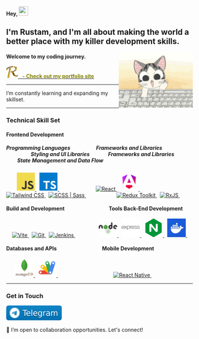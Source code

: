 #### Hey, <img src="https://user-images.githubusercontent.com/18350557/176309783-0785949b-9127-417c-8b55-ab5a4333674e.gif" width="25" height="25"/>

## I'm Rustam, and I'm all about making the world a better place with my killer development skills.

<img align="right" src="assets/citty.gif" width="200" alt="tapping on the keyboard"/>

#### Welcome to my coding journey.
<a href="https://pyctam-ac.github.io/sultangaliev-web/" target="_blank" rel="noreferrer">
  <img src="./assets/R-letter-new.png" width="32" height="32" /> &nbsp; 
  <strong style="color: olive"> - Check out my portfolio site</strong>
</a> 

---

I’m constantly learning and expanding my skillset.

---

### Technical Skill Set

#### Frontend Development 

##### Programming Languages &nbsp;&nbsp;&nbsp;&nbsp;&nbsp;&nbsp;&nbsp;&nbsp;&nbsp;&nbsp;&nbsp;&nbsp;&nbsp;&nbsp;&nbsp;&nbsp;&nbsp;&nbsp;&nbsp;&nbsp;Frameworks and Libraries &nbsp;&nbsp;&nbsp;&nbsp;&nbsp;&nbsp;&nbsp;&nbsp;&nbsp;&nbsp;&nbsp;&nbsp;&nbsp;&nbsp;&nbsp;&nbsp;&nbsp;&nbsp;&nbsp;&nbsp;Styling and UI Libraries &nbsp;&nbsp;&nbsp;&nbsp;&nbsp;&nbsp;&nbsp;&nbsp;&nbsp;&nbsp;&nbsp;&nbsp;&nbsp;&nbsp;Frameworks and Libraries &nbsp;&nbsp;&nbsp;&nbsp;&nbsp;&nbsp;&nbsp;&nbsp;&nbsp;State Management and Data Flow
<p align="left">
&nbsp;&nbsp;&nbsp;&nbsp;&nbsp;&nbsp;
<a href="https://developer.mozilla.org/en-US/docs/Web/JavaScript" target="_blank"> <img src="https://raw.githubusercontent.com/devicons/devicon/master/icons/javascript/javascript-original.svg" alt="JavaScript" width="50" height="50" title="JavaScript"/> </a> &nbsp;
<a href="https://www.typescriptlang.org/" target="_blank"> <img src="https://raw.githubusercontent.com/devicons/devicon/master/icons/typescript/typescript-original.svg" alt="TypeScript" width="50" height="50" title="TypeScript"/> </a> &nbsp;
&nbsp;&nbsp;&nbsp;&nbsp;&nbsp;&nbsp;&nbsp;&nbsp;&nbsp;&nbsp;&nbsp;&nbsp;&nbsp;&nbsp;&nbsp;&nbsp;&nbsp;&nbsp;&nbsp;&nbsp;&nbsp;&nbsp;
<a href="https://reactjs.org/" target="_blank"> <img src="https://reactnative.dev/img/header_logo.svg" alt="React" width="50" height="50" title="React"/> </a> &nbsp;
<a href="https://angular.dev/" target="_blank"> <img src="./assets/angular_renaissance.png" alt="Angular" width="50" height="50" title="Angular"/> </a> &nbsp;
&nbsp;&nbsp;&nbsp;&nbsp;&nbsp;&nbsp;&nbsp;&nbsp;&nbsp;&nbsp;&nbsp;&nbsp;&nbsp;&nbsp;&nbsp;&nbsp;&nbsp;&nbsp;
<a href="https://tailwindcss.com/" target="_blank"> <img src="https://avatars.githubusercontent.com/u/67109815?s=200&v=4" alt="Tailwind CSS" width="50" height="50" title="Tailwind CSS"/> </a> &nbsp;
<a href="https://sass-lang.com/" target="_blank"> <img src="https://sass-lang.com/assets/img/logos/logo.svg" alt="SCSS | Sass" width="50" height="50" title="SCSS | Sass"/> </a> &nbsp;
&nbsp;&nbsp;&nbsp;&nbsp;&nbsp;&nbsp;&nbsp;&nbsp;&nbsp;&nbsp;&nbsp;&nbsp;&nbsp;&nbsp;&nbsp;&nbsp;&nbsp;&nbsp;
<a href="https://redux-toolkit.js.org/" target="_blank"> <img src="https://redux-toolkit.js.org/img/redux.svg" alt="Redux Toolkit" width="50" height="50" title="Redux Toolkit"/> </a> &nbsp;
<a href="https://rxjs.dev/" target="_blank"> <img src="https://rxjs.dev/generated/images/marketing/home/Rx_Logo-512-512.png" alt="RxJS" width="50" height="50" title="RxJS"/> </a> &nbsp;
</p>

#### Build and Development &nbsp;&nbsp;&nbsp;&nbsp;&nbsp;&nbsp;&nbsp;&nbsp;&nbsp;&nbsp;&nbsp;&nbsp;&nbsp;&nbsp;&nbsp;&nbsp;&nbsp;&nbsp;&nbsp;&nbsp;&nbsp;&nbsp;&nbsp;&nbsp;&nbsp;&nbsp;&nbsp;&nbsp;&nbsp;&nbsp;&nbsp;&nbsp;&nbsp;&nbsp;&nbsp;Tools Back-End Development
<p align="left">
&nbsp;&nbsp;&nbsp;
<a href="https://vitejs.dev" target="_blank"> <img src="https://vitejs.dev/logo.svg" alt="Vite" width="50" height="50" title="Vite"/> </a> &nbsp;
<a href="https://git-scm.com/" target="_blank"> <img src="https://git-scm.com/images/logos/downloads/Git-Icon-1788C.png" alt="Git" width="50" height="50" title="Git"/> </a> &nbsp;
<a href="https://www.jenkins.io/" target="_blank"> <img src="https://www.jenkins.io/images/logos/jenkins/jenkins.svg" alt="Jenkins" width="50" height="50" title="Jenkins"/> </a> &nbsp;
&nbsp;&nbsp;&nbsp;&nbsp;&nbsp;&nbsp;&nbsp;&nbsp;&nbsp;&nbsp;&nbsp;&nbsp;&nbsp;
<a href="https://nodejs.org" target="_blank"> <img src="https://raw.githubusercontent.com/devicons/devicon/master/icons/nodejs/nodejs-original-wordmark.svg" alt="Node.js" width="50" height="50" title="Node.js"/> </a> &nbsp;
<a href="https://expressjs.com" target="_blank"> <img src="https://raw.githubusercontent.com/devicons/devicon/master/icons/express/express-original-wordmark.svg" alt="Express" width="50" height="50" title="Express"/> </a> &nbsp;
<a href="https://www.nginx.com" target="_blank"> <img src="https://raw.githubusercontent.com/devicons/devicon/master/icons/nginx/nginx-original.svg" alt="NGINX" width="50" height="50" title="NGINX"/> </a> &nbsp;
<a href="https://www.docker.com/" target="_blank"> <img src="./assets/docker-189-189.jpg" alt="Docker" width="50" height="50" title="Docker"/> </a> &nbsp;
</p>

#### Databases and APIs &nbsp;&nbsp;&nbsp;&nbsp;&nbsp;&nbsp;&nbsp;&nbsp;&nbsp;&nbsp;&nbsp;&nbsp;&nbsp;&nbsp;&nbsp;&nbsp;&nbsp;&nbsp;&nbsp;&nbsp;&nbsp;&nbsp;&nbsp;&nbsp;&nbsp;&nbsp;&nbsp;&nbsp;&nbsp;&nbsp;&nbsp;&nbsp;&nbsp;&nbsp;&nbsp;&nbsp;Mobile Development
<p align="left">
&nbsp;&nbsp;&nbsp;&nbsp;&nbsp;
<a href="https://www.mongodb.com/" target="_blank"> <img src="https://raw.githubusercontent.com/devicons/devicon/master/icons/mongodb/mongodb-original-wordmark.svg" alt="MongoDB" width="50" height="50" title="MongoDB"/> </a> &nbsp;
<a href="https://developers.google.com/apps-script?hl=ru" target="_blank"> <img src="./assets/apps_script_1x_24dp.png" alt="Google Apps Script" width="50" height="50" title="Google Apps Script"/> </a> &nbsp;
&nbsp;&nbsp;&nbsp;&nbsp;&nbsp;&nbsp;&nbsp;&nbsp;&nbsp;&nbsp;&nbsp;&nbsp;&nbsp;&nbsp;&nbsp;&nbsp;&nbsp;&nbsp;&nbsp;&nbsp;&nbsp;&nbsp;&nbsp;&nbsp;&nbsp;&nbsp;&nbsp;&nbsp;&nbsp;&nbsp;&nbsp;&nbsp;&nbsp;&nbsp;&nbsp;
<a href="https://reactnative.dev/" target="_blank"> <img src="https://reactnative.dev/img/header_logo.svg" alt="React Native" width="50" height="50" title="React Native"/> </a> &nbsp;
</p>


---

### Get in Touch

<a href="https://t.me/pyctamAC" target="_blank"> <img src="./assets/-Telegram-blue.svg" alt="Telegram" width="150" height="40" title="Telegram"/> </a>
<p align="left">
💼 I’m open to collaboration opportunities. Let's connect!
</p>



